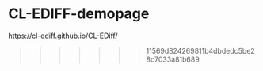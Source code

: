 # CL-EDIFF-demopage
https://cl-ediff.github.io/CL-EDiff/
>>>>>>> 11569d824269811b4dbdedc5be28c7033a81b689
